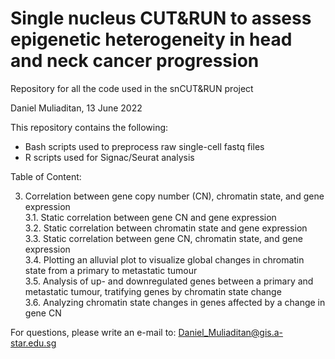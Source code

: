 # Single nucleus CUT&RUN to assess epigenetic heterogeneity in head and neck cancer progression
Repository for all the code used in the snCUT&amp;RUN project

Daniel Muliaditan, 13 June 2022

This repository contains the following:
- Bash scripts used to preprocess raw single-cell fastq files
- R scripts used for Signac/Seurat analysis

Table of Content:

3. Correlation between gene copy number (CN), chromatin state, and gene expression<br/>
	3.1. Static correlation between gene CN and gene expression<br/>
  3.2. Static correlation between chromatin state and gene expression<br/>
  3.3. Static correlation between gene CN, chromatin state, and gene expression<br/>
  3.4. Plotting an alluvial plot to visualize global changes in chromatin state from a primary to metastatic tumour<br/>
  3.5. Analysis of up- and downregulated genes between a primary and metastatic tumour, tratifying genes by chromatin state change<br/>
  3.6. Analyzing chromatin state changes in genes affected by a change in gene CN

For questions, please write an e-mail to: Daniel_Muliaditan@gis.a-star.edu.sg


